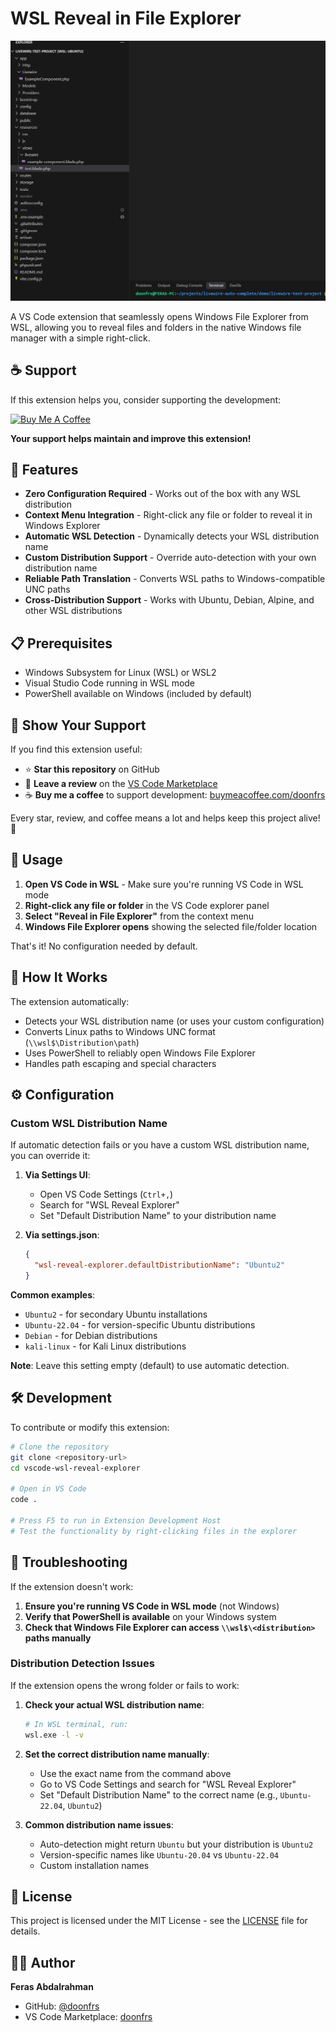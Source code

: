 # WSL Reveal in File Explorer

![Demo](https://raw.githubusercontent.com/doonfrs/vscode-wsl-reveal-explorer/0fd24c7d76010f63be84ad18cdd9d532e3185ef0/assets/gif/intro.gif)

A VS Code extension that seamlessly opens Windows File Explorer from WSL, allowing you to reveal files and folders in the native Windows file manager with a simple right-click.

## ☕ Support

If this extension helps you, consider supporting the development:

[![Buy Me A Coffee](https://img.shields.io/badge/Buy%20Me%20A%20Coffee-☕-orange.svg?style=flat-square)](https://buymeacoffee.com/doonfrs)

**Your support helps maintain and improve this extension!**


## 🚀 Features

- **Zero Configuration Required** - Works out of the box with any WSL distribution
- **Context Menu Integration** - Right-click any file or folder to reveal it in Windows Explorer
- **Automatic WSL Detection** - Dynamically detects your WSL distribution name
- **Custom Distribution Support** - Override auto-detection with your own distribution name
- **Reliable Path Translation** - Converts WSL paths to Windows-compatible UNC paths
- **Cross-Distribution Support** - Works with Ubuntu, Debian, Alpine, and other WSL distributions

## 📋 Prerequisites

- Windows Subsystem for Linux (WSL) or WSL2
- Visual Studio Code running in WSL mode
- PowerShell available on Windows (included by default)


## 🌟 Show Your Support

If you find this extension useful:
- ⭐ **Star this repository** on GitHub
- 📝 **Leave a review** on the [VS Code Marketplace](https://marketplace.visualstudio.com/items?itemName=doonfrs.wsl-reveal-explorer)
- ☕ **Buy me a coffee** to support development: [buymeacoffee.com/doonfrs](https://buymeacoffee.com/doonfrs)

Every star, review, and coffee means a lot and helps keep this project alive! 🚀


## 🎯 Usage

1. **Open VS Code in WSL** - Make sure you're running VS Code in WSL mode
2. **Right-click any file or folder** in the VS Code explorer panel
3. **Select "Reveal in File Explorer"** from the context menu
4. **Windows File Explorer opens** showing the selected file/folder location

That's it! No configuration needed by default.

## 🔧 How It Works

The extension automatically:
- Detects your WSL distribution name (or uses your custom configuration)
- Converts Linux paths to Windows UNC format (`\\wsl$\Distribution\path`)
- Uses PowerShell to reliably open Windows File Explorer
- Handles path escaping and special characters

## ⚙️ Configuration

### Custom WSL Distribution Name

If automatic detection fails or you have a custom WSL distribution name, you can override it:

1. **Via Settings UI**:
   - Open VS Code Settings (`Ctrl+,`)
   - Search for "WSL Reveal Explorer"
   - Set "Default Distribution Name" to your distribution name

2. **Via settings.json**:

   ```json
   {
     "wsl-reveal-explorer.defaultDistributionName": "Ubuntu2"
   }
   ```

**Common examples**:

- `Ubuntu2` - for secondary Ubuntu installations
- `Ubuntu-22.04` - for version-specific Ubuntu distributions
- `Debian` - for Debian distributions
- `kali-linux` - for Kali Linux distributions

**Note**: Leave this setting empty (default) to use automatic detection.

## 🛠️ Development

To contribute or modify this extension:

```bash
# Clone the repository
git clone <repository-url>
cd vscode-wsl-reveal-explorer

# Open in VS Code
code .

# Press F5 to run in Extension Development Host
# Test the functionality by right-clicking files in the explorer
```

## 🐛 Troubleshooting

If the extension doesn't work:
1. **Ensure you're running VS Code in WSL mode** (not Windows)
2. **Verify that PowerShell is available** on your Windows system
3. **Check that Windows File Explorer can access `\\wsl$\<distribution>` paths manually**

### Distribution Detection Issues

If the extension opens the wrong folder or fails to work:

1. **Check your actual WSL distribution name**:

   ```bash
   # In WSL terminal, run:
   wsl.exe -l -v
   ```

2. **Set the correct distribution name manually**:
   - Use the exact name from the command above
   - Go to VS Code Settings and search for "WSL Reveal Explorer"
   - Set "Default Distribution Name" to the correct name (e.g., `Ubuntu-22.04`, `Ubuntu2`)

3. **Common distribution name issues**:
   - Auto-detection might return `Ubuntu` but your distribution is `Ubuntu2`
   - Version-specific names like `Ubuntu-20.04` vs `Ubuntu-22.04`
   - Custom installation names

## 📄 License

This project is licensed under the MIT License - see the [LICENSE](LICENSE) file for details.

## 👨‍💻 Author

**Feras Abdalrahman**
- GitHub: [@doonfrs](https://github.com/doonfrs)
- VS Code Marketplace: [doonfrs](https://marketplace.visualstudio.com/publishers/doonfrs)

